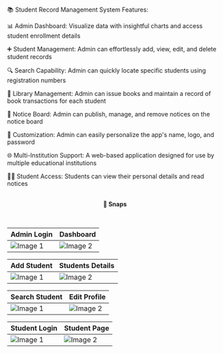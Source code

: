 📚 Student Record Management System Features:

📊 Admin Dashboard: Visualize data with insightful charts and access student enrollment details

➕ Student Management: Admin can effortlessly add, view, edit, and delete student records

🔍 Search Capability: Admin can quickly locate specific students using registration numbers

📖 Library Management: Admin can issue books and maintain a record of book transactions for each student

📌 Notice Board: Admin can publish, manage, and remove notices on the notice board

🔄 Customization: Admin can easily personalize the app's name, logo, and password

🌐 Multi-Institution Support: A web-based application designed for use by multiple educational institutions

👨‍🎓 Student Access: Students can view their personal details and read notices
<br><br>
<p align="center">
  <strong>📸 Snaps</strong>
</p>
<br>


| Admin Login | Dashboard |
|---------|---------|
| ![Image 1](https://github.com/suvedisamyog/SRMS/assets/72150195/68a35f06-ec2c-4afe-aff6-4aa44aa3d8b0) | ![Image 2](https://github.com/suvedisamyog/SRMS/assets/72150195/6860ca25-a939-4931-a7f8-080410a6c865) |


|Add Student | Students Details |
|---------|---------|
| ![Image 1](https://github.com/suvedisamyog/SRMS/assets/72150195/a818f1a9-3d03-43eb-b808-2e629be0bba0) | ![Image 2](https://github.com/suvedisamyog/SRMS/assets/72150195/6371995c-1ab9-4bcf-9e39-4656c87b24d9) |



|Search Student | Edit Profile |
|---------|---------|
| ![Image 1](https://github.com/suvedisamyog/SRMS/assets/72150195/0641b515-dd30-4874-a4fd-1715e795b529) | ![Image 2](https://github.com/suvedisamyog/SRMS/assets/72150195/2aae2b4d-f7ea-4943-9f4d-4e5a8d095a99) |


| Student Login | Student Page|
|---------|---------|
| ![Image 1](https://github.com/suvedisamyog/SRMS/assets/72150195/4f78a17b-817d-4f95-8017-d3fa1f987399) | ![Image 2](https://github.com/suvedisamyog/SRMS/assets/72150195/5d1e05d0-97c2-437b-b6e9-64dc4213b6e8) |




